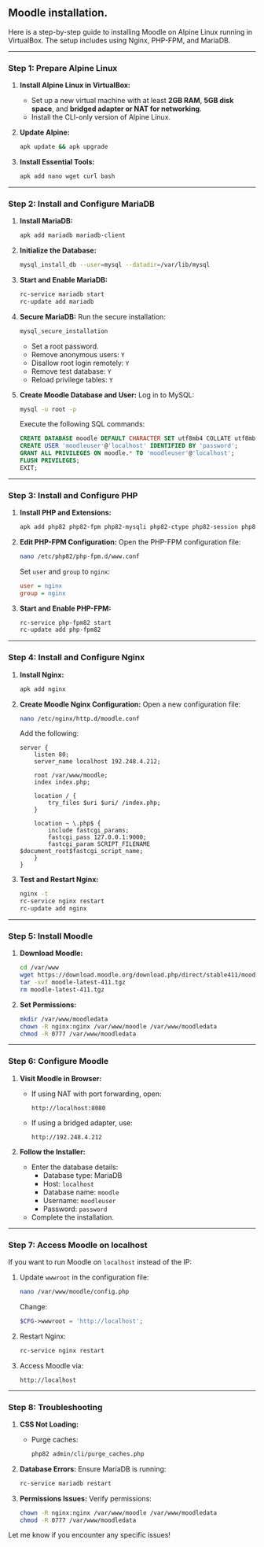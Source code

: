 ## Moodle installation.

Here is a step-by-step guide to installing Moodle on Alpine Linux running in VirtualBox. The setup includes using Nginx, PHP-FPM, and MariaDB.

---

### **Step 1: Prepare Alpine Linux**

1. **Install Alpine Linux in VirtualBox:**
   - Set up a new virtual machine with at least **2GB RAM**, **5GB disk space**, and **bridged adapter or NAT for networking**.
   - Install the CLI-only version of Alpine Linux.

2. **Update Alpine:**
   ```bash
   apk update && apk upgrade
   ```

3. **Install Essential Tools:**
   ```bash
   apk add nano wget curl bash
   ```

---

### **Step 2: Install and Configure MariaDB**

1. **Install MariaDB:**
   ```bash
   apk add mariadb mariadb-client
   ```

2. **Initialize the Database:**
   ```bash
   mysql_install_db --user=mysql --datadir=/var/lib/mysql
   ```

3. **Start and Enable MariaDB:**
   ```bash
   rc-service mariadb start
   rc-update add mariadb
   ```

4. **Secure MariaDB:**
   Run the secure installation:
   ```bash
   mysql_secure_installation
   ```
   - Set a root password.
   - Remove anonymous users: `Y`
   - Disallow root login remotely: `Y`
   - Remove test database: `Y`
   - Reload privilege tables: `Y`

5. **Create Moodle Database and User:**
   Log in to MySQL:
   ```bash
   mysql -u root -p
   ```
   Execute the following SQL commands:
   ```sql
   CREATE DATABASE moodle DEFAULT CHARACTER SET utf8mb4 COLLATE utf8mb4_unicode_ci;
   CREATE USER 'moodleuser'@'localhost' IDENTIFIED BY 'password';
   GRANT ALL PRIVILEGES ON moodle.* TO 'moodleuser'@'localhost';
   FLUSH PRIVILEGES;
   EXIT;
   ```

---

### **Step 3: Install and Configure PHP**

1. **Install PHP and Extensions:**
   ```bash
   apk add php82 php82-fpm php82-mysqli php82-ctype php82-session php82-dom php82-iconv php82-curl php82-mbstring php82-opcache php82-fileinfo php82-xml php82-tokenizer php82-simplexml php82-intl php82-zip
   ```

2. **Edit PHP-FPM Configuration:**
   Open the PHP-FPM configuration file:
   ```bash
   nano /etc/php82/php-fpm.d/www.conf
   ```
   Set `user` and `group` to `nginx`:
   ```ini
   user = nginx
   group = nginx
   ```

3. **Start and Enable PHP-FPM:**
   ```bash
   rc-service php-fpm82 start
   rc-update add php-fpm82
   ```

---

### **Step 4: Install and Configure Nginx**

1. **Install Nginx:**
   ```bash
   apk add nginx
   ```

2. **Create Moodle Nginx Configuration:**
   Open a new configuration file:
   ```bash
   nano /etc/nginx/http.d/moodle.conf
   ```
   Add the following:
   ```nginx
   server {
       listen 80;
       server_name localhost 192.248.4.212;

       root /var/www/moodle;
       index index.php;

       location / {
           try_files $uri $uri/ /index.php;
       }

       location ~ \.php$ {
           include fastcgi_params;
           fastcgi_pass 127.0.0.1:9000;
           fastcgi_param SCRIPT_FILENAME $document_root$fastcgi_script_name;
       }
   }
   ```

3. **Test and Restart Nginx:**
   ```bash
   nginx -t
   rc-service nginx restart
   rc-update add nginx
   ```

---

### **Step 5: Install Moodle**

1. **Download Moodle:**
   ```bash
   cd /var/www
   wget https://download.moodle.org/download.php/direct/stable411/moodle-latest-411.tgz
   tar -xvf moodle-latest-411.tgz
   rm moodle-latest-411.tgz
   ```

2. **Set Permissions:**
   ```bash
   mkdir /var/www/moodledata
   chown -R nginx:nginx /var/www/moodle /var/www/moodledata
   chmod -R 0777 /var/www/moodledata
   ```

---

### **Step 6: Configure Moodle**

1. **Visit Moodle in Browser:**
   - If using NAT with port forwarding, open:
     ```
     http://localhost:8080
     ```
   - If using a bridged adapter, use:
     ```
     http://192.248.4.212
     ```

2. **Follow the Installer:**
   - Enter the database details:
     - Database type: MariaDB
     - Host: `localhost`
     - Database name: `moodle`
     - Username: `moodleuser`
     - Password: `password`
   - Complete the installation.

---

### **Step 7: Access Moodle on localhost**

If you want to run Moodle on `localhost` instead of the IP:

1. Update `wwwroot` in the configuration file:
   ```bash
   nano /var/www/moodle/config.php
   ```
   Change:
   ```php
   $CFG->wwwroot = 'http://localhost';
   ```

2. Restart Nginx:
   ```bash
   rc-service nginx restart
   ```

3. Access Moodle via:
   ```
   http://localhost
   ```

---

### **Step 8: Troubleshooting**

1. **CSS Not Loading:**
   - Purge caches:
     ```bash
     php82 admin/cli/purge_caches.php
     ```

2. **Database Errors:**
   Ensure MariaDB is running:
   ```bash
   rc-service mariadb restart
   ```

3. **Permissions Issues:**
   Verify permissions:
   ```bash
   chown -R nginx:nginx /var/www/moodle /var/www/moodledata
   chmod -R 0777 /var/www/moodledata
   ```

Let me know if you encounter any specific issues!
